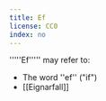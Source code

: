 ```yaml
---
title: Ef
license: CC0
index: no
---
```


'''''Ef''''' may refer to:

* The word ''ef'' ("if")
* [[Eignarfall]]

